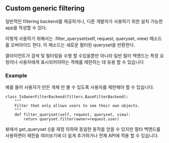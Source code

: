 ## Custom generic filtering
일반적인 filtering backend를 제공하거나, 다른 개발자가 사용하기 위한 설치 가능한 app을 작성할 수 있다. 

이렇게 사용하기 위해서는 .filter_queryset(self, request, queryset, view) 메소드를 오버라이드 한다. 이 메소드는 새로운 필터된 queryset을 반환한다.

클라이언트가 검색 및 필터링을 수행 할 수있을뿐만 아니라 일반 필터 백엔드는 특정 요청이나 사용자에게 표시되어야하는 객체를 제한하는 데 유용 할 수 있습니다

### Example

예를 들어 사용자가 만든 개체 만 볼 수 있도록 사용자를 제한해야 할 수 있습니다.
```
class IsOwnerFilterBackend(filters.BaseFilterBackend):
    """
    Filter that only allows users to see their own objects.
    """
    def filter_queryset(self, request, queryset, view):
        return queryset.filter(owner=request.user)
```

뷰에서 get_queryset ()을 재정 의하여 동일한 동작을 얻을 수 있지만 필터 백엔드를 사용하면이 제한을 여러보기에 더 쉽게 추가하거나 전체 API에 적용 할 수 있습니다.
